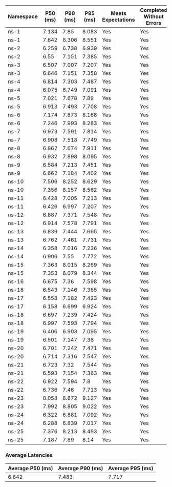 | Namespace | P50 (ms) | P90 (ms) | P95 (ms) | Meets Expectations | Completed Without Errors |
|-----------|----------|----------|----------|--------------------|--------------------------|
| ns-1 | 7.134 | 7.85 | 8.083 | Yes | Yes |
| ns-1 | 7.642 | 8.306 | 8.551 | Yes | Yes |
| ns-2 | 6.259 | 6.738 | 6.939 | Yes | Yes |
| ns-2 | 6.55 | 7.151 | 7.385 | Yes | Yes |
| ns-3 | 6.507 | 7.007 | 7.207 | Yes | Yes |
| ns-3 | 6.646 | 7.151 | 7.358 | Yes | Yes |
| ns-4 | 6.814 | 7.303 | 7.487 | Yes | Yes |
| ns-4 | 6.075 | 6.749 | 7.091 | Yes | Yes |
| ns-5 | 7.021 | 7.678 | 7.89 | Yes | Yes |
| ns-5 | 6.913 | 7.493 | 7.708 | Yes | Yes |
| ns-6 | 7.174 | 7.873 | 8.168 | Yes | Yes |
| ns-6 | 7.246 | 7.993 | 8.283 | Yes | Yes |
| ns-7 | 6.973 | 7.591 | 7.814 | Yes | Yes |
| ns-7 | 6.908 | 7.518 | 7.749 | Yes | Yes |
| ns-8 | 6.862 | 7.674 | 7.911 | Yes | Yes |
| ns-8 | 6.932 | 7.898 | 8.095 | Yes | Yes |
| ns-9 | 6.584 | 7.213 | 7.451 | Yes | Yes |
| ns-9 | 6.662 | 7.184 | 7.402 | Yes | Yes |
| ns-10 | 7.506 | 8.252 | 8.629 | Yes | Yes |
| ns-10 | 7.356 | 8.157 | 8.562 | Yes | Yes |
| ns-11 | 6.428 | 7.005 | 7.213 | Yes | Yes |
| ns-11 | 6.426 | 6.997 | 7.207 | Yes | Yes |
| ns-12 | 6.887 | 7.371 | 7.548 | Yes | Yes |
| ns-12 | 6.914 | 7.578 | 7.791 | Yes | Yes |
| ns-13 | 6.839 | 7.444 | 7.665 | Yes | Yes |
| ns-13 | 6.762 | 7.461 | 7.731 | Yes | Yes |
| ns-14 | 6.358 | 7.016 | 7.236 | Yes | Yes |
| ns-14 | 6.906 | 7.55 | 7.772 | Yes | Yes |
| ns-15 | 7.363 | 8.015 | 8.269 | Yes | Yes |
| ns-15 | 7.353 | 8.079 | 8.344 | Yes | Yes |
| ns-16 | 6.675 | 7.36 | 7.598 | Yes | Yes |
| ns-16 | 6.543 | 7.146 | 7.365 | Yes | Yes |
| ns-17 | 6.558 | 7.182 | 7.423 | Yes | Yes |
| ns-17 | 6.158 | 6.699 | 6.924 | Yes | Yes |
| ns-18 | 6.697 | 7.239 | 7.424 | Yes | Yes |
| ns-18 | 6.997 | 7.593 | 7.794 | Yes | Yes |
| ns-19 | 6.406 | 6.903 | 7.095 | Yes | Yes |
| ns-19 | 6.501 | 7.147 | 7.38 | Yes | Yes |
| ns-20 | 6.701 | 7.242 | 7.471 | Yes | Yes |
| ns-20 | 6.714 | 7.316 | 7.547 | Yes | Yes |
| ns-21 | 6.723 | 7.32 | 7.544 | Yes | Yes |
| ns-21 | 6.593 | 7.154 | 7.363 | Yes | Yes |
| ns-22 | 6.922 | 7.594 | 7.8 | Yes | Yes |
| ns-22 | 6.736 | 7.46 | 7.713 | Yes | Yes |
| ns-23 | 8.058 | 8.872 | 9.127 | Yes | Yes |
| ns-23 | 7.992 | 8.805 | 9.022 | Yes | Yes |
| ns-24 | 6.322 | 6.881 | 7.092 | Yes | Yes |
| ns-24 | 6.288 | 6.839 | 7.017 | Yes | Yes |
| ns-25 | 7.376 | 8.213 | 8.493 | Yes | Yes |
| ns-25 | 7.187 | 7.89 | 8.14 | Yes | Yes |

### Average Latencies
| Average P50 (ms) | Average P90 (ms) | Average P95 (ms) |
|------------------|------------------|------------------|
| 6.842 | 7.483 | 7.717 |
